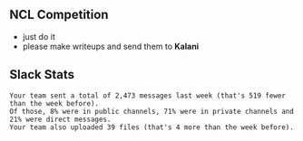 ## NCL Competition
- just do it
- please make writeups and send them to **Kalani**

## Slack Stats
```
Your team sent a total of 2,473 messages last week (that's 519 fewer than the week before). 
Of those, 8% were in public channels, 71% were in private channels and 21% were direct messages. 
Your team also uploaded 39 files (that's 4 more than the week before). 
```


